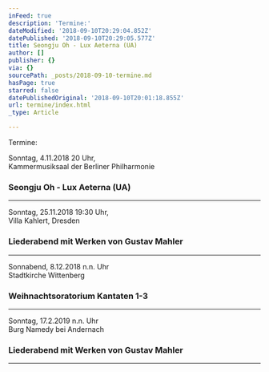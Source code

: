 ```yaml
---
inFeed: true
description: 'Termine:'
dateModified: '2018-09-10T20:29:04.852Z'
datePublished: '2018-09-10T20:29:05.577Z'
title: Seongju Oh - Lux Aeterna (UA)
author: []
publisher: {}
via: {}
sourcePath: _posts/2018-09-10-termine.md
hasPage: true
starred: false
datePublishedOriginal: '2018-09-10T20:01:18.855Z'
url: termine/index.html
_type: Article

---
```

Termine:

Sonntag, 4.11.2018 20 Uhr,   
Kammermusiksaal der Berliner Philharmonie

### Seongju Oh - Lux Aeterna (UA)

---

Sonntag, 25.11.2018 19:30 Uhr,  
Villa Kahlert, Dresden

### Liederabend mit Werken von Gustav Mahler

---

Sonnabend, 8.12.2018 n.n. Uhr  
Stadtkirche Wittenberg

### Weihnachtsoratorium Kantaten 1-3

---

Sonntag, 17.2.2019 n.n. Uhr  
Burg Namedy bei Andernach

### Liederabend mit Werken von Gustav Mahler

---